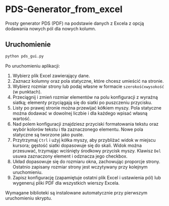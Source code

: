 # PDS-Generator_from_excel

Prosty generator PDS (PDF) na podstawie danych z Excela z opcją dodawania nowych pól dla nowych kolumn.

## Uruchomienie

```bash
python pds_gui.py
```

Po uruchomieniu aplikacji:

1. Wybierz plik Excel zawierający dane.
2. Zaznacz kolumny oraz pola statyczne, które chcesz umieścić na stronie.
3. Wybierz rozmiar strony lub podaj własne w formacie `szerokośćxwysokość` (w punktach).
4. Przeciągnij i zmień rozmiar elementów na polu konfiguracji z wyraźną siatką; elementy przyciągają się do siatki po puszczeniu przycisku.
5. Listy po prawej stronie można przewijać kółkiem myszy. Pola statyczne można dodawać w dowolnej liczbie i dla każdego wpisać własną wartość.
6. Nad polem konfiguracji znajdziesz przyciski formatowania tekstu oraz wybór kolorów tekstu i tła zaznaczonego elementu. Nowe pola statyczne są tworzone jako puste.
7. Przytrzymaj `Ctrl` i użyj kółka myszy, aby przybliżać widok w miejscu kursora; gęstość siatki dopasowuje się do skali. Widok można przesuwać, trzymając wciśnięty środkowy przycisk myszy. Klawisz `Del` usuwa zaznaczony element i odznacza jego checkbox.
8. Układ dopasowuje się do rozmiaru okna, zachowując proporcje strony. Ostatnio zapisany rozmiar strony jest wczytywany przy kolejnym uruchomieniu.
9. Zapisz konfigurację (zapamiętuje ostatni plik Excel i ustawienia pól) lub wygeneruj pliki PDF dla wszystkich wierszy Excela.

Wymagane biblioteki są instalowane automatycznie przy pierwszym uruchomieniu skryptu.

